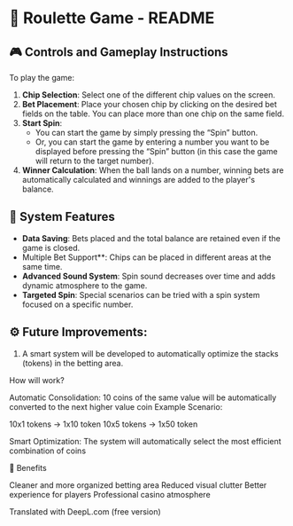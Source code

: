 # 🎰 Roulette Game - README

## 🎮 Controls and Gameplay Instructions

To play the game:

1. **Chip Selection**: Select one of the different chip values on the screen.
2. **Bet Placement**: Place your chosen chip by clicking on the desired bet fields on the table. You can place more than one chip on the same field.
3. **Start Spin**:
   - You can start the game by simply pressing the “Spin” button.
   - Or, you can start the game by entering a number you want to be displayed before pressing the “Spin” button (in this case the game will return to the target number).
4. **Winner Calculation**: When the ball lands on a number, winning bets are automatically calculated and winnings are added to the player's balance.

## 🧩 System Features

- **Data Saving**: Bets placed and the total balance are retained even if the game is closed.
- Multiple Bet Support**: Chips can be placed in different areas at the same time.
- **Advanced Sound System**: Spin sound decreases over time and adds dynamic atmosphere to the game.
- **Targeted Spin**: Special scenarios can be tried with a spin system focused on a specific number.

## ⚙️ Future Improvements:

1. A smart system will be developed to automatically optimize the stacks (tokens) in the betting area.

How will  work?

Automatic Consolidation: 10 coins of the same value will be automatically converted to the next higher value coin
Example Scenario:

10x1 tokens → 1x10 token
10x5 tokens → 1x50 token


Smart Optimization: The system will automatically select the most efficient combination of coins

🎯 Benefits

Cleaner and more organized betting area
Reduced visual clutter
Better experience for players
Professional casino atmosphere

Translated with DeepL.com (free version)

